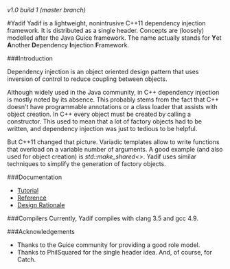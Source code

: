 *v1.0 build 1 (master branch)*

#Yadif
Yadif is a lightweight, nonintrusive C++11 dependency injection framework. It is distributed as a single header. Concepts are (loosely) modelled after the Java Guice framework. The name actually stands for **Y**et **A**nother **D**ependency **I**njection **F**ramework.

###Introduction

Dependency injection is an object oriented design pattern that uses inversion of control to reduce coupling between objects.

Although widely used in the Java community, in C++ dependency injection is mostly noted by its absence. This probably stems from the fact that C++ doesn't have programmable annotations or a class loader that assists with object creation. In C++ every object must be created by calling a constructor. This used to mean that a lot of factory objects had to be written, and dependency injection was just to tedious to be helpful.

But C++11 changed that picture. Variadic templates allow to write functions that overload on a variable number of arguments. A good example (and also used for object creation) is *std::make_shared<>*. Yadif uses similar techniques to simplify the generation of factory objects.

###Documentation

* [Tutorial](docs/tutorial.md)
* [Reference](docs/reference.md)
* [Design Rationale](docs/design_rationale.md)

###Compilers
Currently, Yadif compiles with clang 3.5 and gcc 4.9.

###Acknowledgements

* Thanks to the Guice community for providing a good role model.
* Thanks to PhilSquared for the single header idea. And, of course, for Catch.

